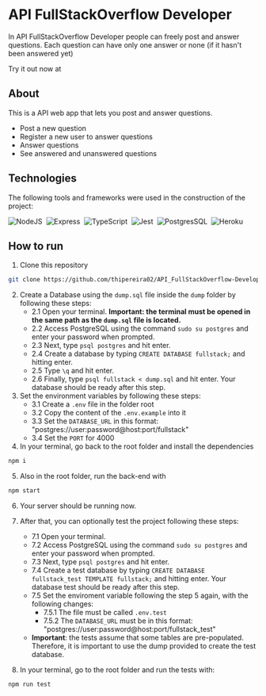 # API FullStackOverflow Developer

In API FullStackOverflow Developer people can freely post and answer questions.
Each question can have only one answer or none (if it hasn't been answered yet)

Try it out now at 

## About

This is a API web app that lets you post and answer questions.

- Post a new question
- Register a new user to answer questions
- Answer questions
- See answered and unanswered questions

## Technologies
The following tools and frameworks were used in the construction of the project:<br>

  ![NodeJS](https://img.shields.io/badge/Node.js-339933?style=for-the-badge&logo=nodedotjs&logoColor=white)&nbsp;
  ![Express](https://img.shields.io/badge/Express.js-000000?style=for-the-badge&logo=express&logoColor=white)&nbsp;
  ![TypeScript](https://img.shields.io/badge/TypeScript-007ACC?style=for-the-badge&logo=typescript&logoColor=white)&nbsp;
  ![Jest](https://img.shields.io/badge/Jest-C21325?style=for-the-badge&logo=jest&logoColor=white)&nbsp;
  ![PostgresSQL](https://img.shields.io/badge/PostgreSQL-316192?style=for-the-badge&logo=postgresql&logoColor=white)&nbsp;
  ![Heroku](https://img.shields.io/badge/Heroku-430098?style=for-the-badge&logo=heroku&logoColor=white)&nbsp;
  
  ## How to run

1. Clone this repository
```bash
git clone https://github.com/thipereira02/API_FullStackOverflow-Developer
```

2. Create a Database using the ``dump.sql`` file inside the ``dump`` folder by following these steps:
    - 2.1 Open your terminal. **Important: the terminal must be opened in the same path as the ``dump.sql`` file is located.**
    - 2.2 Access PostgreSQL using the command ``sudo su postgres`` and enter your password when prompted.
    - 2.3 Next, type ``psql postgres`` and hit enter.
    - 2.4 Create a database by typing ``CREATE DATABASE fullstack;`` and hitting enter.
    - 2.5 Type ``\q`` and hit enter.
    - 2.6 Finally, type ```psql fullstack < dump.sql``` and hit enter. Your database should be ready after this step.
2. Set the environment variables by following these steps:
    - 3.1 Create a ``.env`` file in the folder root
    - 3.2 Copy the content of the ``.env.example`` into it
    - 3.3 Set the ``DATABASE_URL`` in this format: "postgres://user:password@host:port/fullstack"
    - 3.4 Set the ``PORT`` for 4000
3. In your terminal, go back to the root folder and install the dependencies
```bash
npm i
```
5. Also in the root folder, run the back-end with
```bash
npm start
```
6. Your server should be running now.
7. After that, you can optionally test the project following these steps:
    - 7.1 Open your terminal.
    - 7.2 Access PostgreSQL using the command ``sudo su postgres`` and enter your password when prompted.
    - 7.3 Next, type ``psql postgres`` and hit enter.
    - 7.4 Create a test database by typing ``CREATE DATABASE fullstack_test TEMPLATE fullstack;`` and hitting enter. Your database test should be ready after this step.
    - 7.5 Set the enviroment variable following the step 5 again, with the following changes:
      - 7.5.1 The file must be called ``.env.test``
      - 7.5.2 The ``DATABASE_URL`` must be in this format: "postgres://user:password@host:port/fullstack_test"
    - <b>Important</b>: the tests assume that some tables are pre-populated. Therefore, it is important to use the dump provided to create the test database.

8. In your terminal, go to the root folder and run the tests with:
```bash
npm run test
```